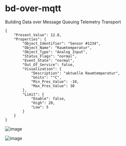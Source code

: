 # bd-over-mqtt
Building Data over Message Queuing Telemetry Transport


```
{
    "Present_Value": 12.8,
    "Properties": {
        "Object_Identifier": "Sensor #1234",
        "Object_Name": "Raumtemperatur",
        "Object_Type": "Analog Input",
        "Status_Flags": "normal",
        "Event_State": "normal",
        "Out_Of_Service": false,
        "Visualization": {
            "Description": "aktuelle Raumtemperatur",
            "Units": "°C",
            "Min_Pres_Value": -10,
            "Max_Pres_Value": 30
        },
        "Limit": {
            "Enable": false,
            "High": 20,
            "Low": 5
        }
    }
}
```

![image](https://user-images.githubusercontent.com/44277174/173437684-12059508-6cc5-414c-bfe4-228c999f0602.png)

![image](https://user-images.githubusercontent.com/44277174/173437789-f36a1ed8-946f-47d1-b4da-78b802d702b1.png)

